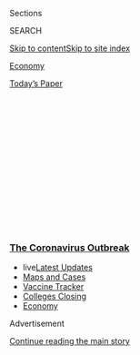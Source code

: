 <div id="app">

<div>

<div>

<div>

<div class="NYTAppHideMasthead css-1q2w90k e1suatyy0">

<div class="section css-ui9rw0 e1suatyy2">

<div class="css-eph4ug er09x8g0">

<div class="css-6n7j50">

</div>

<span class="css-1dv1kvn">Sections</span>

<div class="css-10488qs">

<span class="css-1dv1kvn">SEARCH</span>

</div>

[Skip to content](#site-content)[Skip to site
index](#site-index)

</div>

<div id="masthead-section-label" class="css-1wr3we4 eaxe0e00">

[Economy](https://www.nytimes3xbfgragh.onion/section/business/economy)

</div>

<div class="css-10698na e1huz5gh0">

</div>

</div>

<div id="masthead-bar-one" class="section hasLinks css-15hmgas e1csuq9d3">

<div class="css-uqyvli e1csuq9d0">

</div>

<div class="css-1uqjmks e1csuq9d1">

</div>

<div class="css-9e9ivx">

[](https://myaccount.nytimes3xbfgragh.onion/auth/login?response_type=cookie&client_id=vi)

</div>

<div class="css-1bvtpon e1csuq9d2">

[Today’s
Paper](https://www.nytimes3xbfgragh.onion/section/todayspaper)

</div>

</div>

</div>

</div>

<div data-aria-hidden="false">

<div id="site-content" data-role="main">

<div>

<div class="css-1aor85t" style="opacity:0.000000001;z-index:-1;visibility:hidden">

<div class="css-1hqnpie">

<div class="css-epjblv">

<span class="css-17xtcya">[Economy](/section/business/economy)</span><span class="css-x15j1o">|</span><span class="css-fwqvlz">Federal
Reserve Leaves Rates Near Zero as Economic Recovery
Sputters</span>

</div>

<div class="css-k008qs">

<div class="css-1iwv8en">

<span class="css-18z7m18"></span>

<div>

</div>

</div>

<span class="css-1n6z4y">https://nyti.ms/3hLhjkG</span>

<div class="css-1705lsu">

<div class="css-4xjgmj">

<div class="css-4skfbu" data-role="toolbar" data-aria-label="Social Media Share buttons, Save button, and Comments Panel with current comment count" data-testid="share-tools">

  - 
  - 
  - 
  - 
    
    <div class="css-6n7j50">
    
    </div>

  - 

</div>

</div>

</div>

</div>

</div>

</div>

<div class="css-13pd83m">

<div class="css-l9svim">

### [<span class="css-pa1jbp"><span class="css-1rxm0ex">The Coronavirus</span><span class="css-1rxm0ex"> Outbreak</span></span>](https://www.nytimes3xbfgragh.onion/news-event/coronavirus?name=styln-coronavirus-markets&region=TOP_BANNER&variant=undefined&block=storyline_menu_recirc&action=click&pgtype=Article&impression_id=623e47b0-e3a1-11ea-912a-61b8543016b1)

  - <span class="css-ousu42"><span class="css-12clwdu">live</span>[Latest
    Updates](https://www.nytimes3xbfgragh.onion/2020/08/21/world/covid-19-coronavirus.html?name=styln-coronavirus-markets&region=TOP_BANNER&variant=undefined&block=storyline_menu_recirc&action=click&pgtype=Article&impression_id=623e6ec0-e3a1-11ea-912a-61b8543016b1)</span>
  - <span class="css-ousu42">[Maps and
    Cases](https://www.nytimes3xbfgragh.onion/interactive/2020/us/coronavirus-us-cases.html?name=styln-coronavirus-markets&region=TOP_BANNER&variant=undefined&block=storyline_menu_recirc&action=click&pgtype=Article&impression_id=623e6ec1-e3a1-11ea-912a-61b8543016b1)</span>
  - <span class="css-ousu42">[Vaccine
    Tracker](https://www.nytimes3xbfgragh.onion/interactive/2020/science/coronavirus-vaccine-tracker.html?name=styln-coronavirus-markets&region=TOP_BANNER&variant=undefined&block=storyline_menu_recirc&action=click&pgtype=Article&impression_id=623e6ec2-e3a1-11ea-912a-61b8543016b1)</span>
  - <span class="css-ousu42">[Colleges
    Closing](https://www.nytimes3xbfgragh.onion/2020/08/19/us/colleges-closing-covid.html?name=styln-coronavirus-markets&region=TOP_BANNER&variant=undefined&block=storyline_menu_recirc&action=click&pgtype=Article&impression_id=623e6ec3-e3a1-11ea-912a-61b8543016b1)</span>
  - <span class="css-ousu42">[Economy](https://www.nytimes3xbfgragh.onion/live/2020/08/20/business/stock-market-today-coronavirus?name=styln-coronavirus-markets&region=TOP_BANNER&variant=undefined&block=storyline_menu_recirc&action=click&pgtype=Article&impression_id=623e6ec4-e3a1-11ea-912a-61b8543016b1)</span>

</div>

</div>

<div id="top-wrapper" class="css-1sy8kpn">

<div id="top-slug" class="css-l9onyx">

Advertisement

</div>

[Continue reading the main
story](#after-top)

<div class="ad top-wrapper" style="text-align:center;height:100%;display:block;min-height:250px">

<div id="top" class="place-ad" data-position="top" data-size-key="top">

</div>

</div>

<div id="after-top">

</div>

</div>

<div>

<div id="sponsor-wrapper" class="css-1hyfx7x">

<div id="sponsor-slug" class="css-19vbshk">

Supported by

</div>

[Continue reading the main
story](#after-sponsor)

<div id="sponsor" class="ad sponsor-wrapper" style="text-align:center;height:100%;display:block">

</div>

<div id="after-sponsor">

</div>

</div>

<div class="css-186x18t">

</div>

<div class="css-1vkm6nb ehdk2mb0">

# Federal Reserve Leaves Rates Near Zero as Economic Recovery Sputters

</div>

Federal Reserve officials made clear that they will work to bolster the
economy as the pandemic hurts business activity and the job market.

<div class="css-79elbk" data-testid="photoviewer-wrapper">

<div class="css-z3e15g" data-testid="photoviewer-wrapper-hidden">

</div>

<div class="css-1a48zt4 ehw59r15" data-testid="photoviewer-children">

![<span class="css-16f3y1r e13ogyst0" data-aria-hidden="true">The
comments on Wednesday from Jerome H. Powell, the Fed chair, underlined
both the peril ahead for American workers and the reality that interest
rates are likely to be very low for a long
time.</span><span class="css-cnj6d5 e1z0qqy90" itemprop="copyrightHolder"><span class="css-1ly73wi e1tej78p0">Credit...</span><span><span>Ting
Shen for The New York
Times</span></span></span>](https://static01.graylady3jvrrxbe.onion/images/2020/07/29/business/29DC-Fed-01/merlin_171588552_71b5518c-f3c6-4426-9279-319d6a501b3f-articleLarge.jpg?quality=75&auto=webp&disable=upscale)

</div>

</div>

<div class="css-18e8msd">

<div class="css-vp77d3 epjyd6m0">

<div class="css-hus3qt ey68jwv0" data-aria-hidden="true">

[![Jeanna
Smialek](https://static01.graylady3jvrrxbe.onion/images/2020/07/03/reader-center/author-jeanna-smialek/author-jeanna-smialek-thumbLarge.png
"Jeanna Smialek")](https://www.nytimes3xbfgragh.onion/by/jeanna-smialek)

</div>

<div class="css-1baulvz">

By [<span class="css-1baulvz last-byline" itemprop="name">Jeanna
Smialek</span>](https://www.nytimes3xbfgragh.onion/by/jeanna-smialek)

</div>

</div>

  - 
    
    <div class="css-ld3wwf e16638kd2">
    
    July 29,
    2020
    
    </div>

  - 
    
    <div class="css-4xjgmj">
    
    <div class="css-d8bdto" data-role="toolbar" data-aria-label="Social Media Share buttons, Save button, and Comments Panel with current comment count" data-testid="share-tools">
    
      - 
      - 
      - 
      - 
        
        <div class="css-6n7j50">
        
        </div>
    
      - 
    
    </div>
    
    </div>

</div>

</div>

<div class="section meteredContent css-1r7ky0e" name="articleBody" itemprop="articleBody">

<div class="css-1fanzo5 StoryBodyCompanionColumn">

<div class="css-53u6y8">

WASHINGTON — The Federal Reserve left interest rates near zero on
Wednesday and Jerome H. Powell, the Fed chair, predicted a long road
ahead as a recent spike in virus cases saps momentum from the nascent
economic recovery.

“The path forward for the economy is extraordinarily uncertain and will
depend in large part on our success in keeping the virus in check,” Mr.
Powell said at a news conference following the Fed’s two-day meeting,
noting that infections have surged since late June and the “pace of
recovery looks like it has slowed.”

Mr. Powell said policymakers needed more data before drawing firm
conclusions about the scope of the pullback, but he noted that debit and
credit card spending were slowing and labor market indicators suggested
that recent job gains might be weakening. More than [14
million](https://fred.stlouisfed.org/series/PAYEMS#:~:text=Notes%3A,and%20the%20unincorporated%20self%2Demployed.)
people who held jobs in February are no longer employed, Mr. Powell
said, warning that it will take a while for workers in certain
industries, like restaurants, hotels and travel, to find new jobs.

“There’s probably going to be a long tail where a large number of people
are struggling to get back to work,” he said, adding that the Fed was
“not even thinking about thinking about thinking about” raising rates.

</div>

</div>

<div class="css-1fanzo5 StoryBodyCompanionColumn">

<div class="css-53u6y8">

The labor market rebound “is going to take a while,” he said, and “we’re
going to be there for all of that.”

While the Fed took no major actions on Wednesday, Mr. Powell’s comments
underlined both the peril ahead for American workers and the reality
that interest rates are likely to be very low — making money cheap to
borrow — for an extended period of time. Stock prices climbed following
his remarks as investors took heart in the Fed’s patient stance.

Ahead of Mr. Powell’s comments, the central bank reiterated in its
[post-meeting
statement](https://www.federalreserve.gov/newsevents/pressreleases/monetary20200729a.htm)
that the Fed would keep low rates in place “until it is confident that
the economy has weathered recent
events.”

<div id="NYT_MAIN_CONTENT_1_REGION" class="css-9tf9ac">

<div>

<div id="styln-covid-updates-markets" class="section interactive-content interactive-size-medium css-1ftcdic">

<div class="css-17ih8de interactive-body">

<div id="styln-briefing-block">

<div class="briefing-block-header-section">

# [Latest Updates: The Coronavirus Outbreak and the Economy](https://www.nytimes3xbfgragh.onion/live/2020/08/20/business/stock-market-today-coronavirus?action=click&pgtype=Article&state=default&region=MAIN_CONTENT_1&context=storylines_live_updates)

</div>

<div class="briefing-block-lb-items">

<div class="briefing-block-update-time">

[21h
ago](https://www.nytimes3xbfgragh.onion/live/2020/08/20/business/stock-market-today-coronavirus?action=click&pgtype=Article&state=default&region=MAIN_CONTENT_1&context=storylines_live_updates#american-airlines-to-stop-flights-to-15-cities-after-government-aid-ends)

</div>

<div>

[American Airlines to stop flights to 15 cities after government aid
ends.](https://www.nytimes3xbfgragh.onion/live/2020/08/20/business/stock-market-today-coronavirus?action=click&pgtype=Article&state=default&region=MAIN_CONTENT_1&context=storylines_live_updates#american-airlines-to-stop-flights-to-15-cities-after-government-aid-ends)

</div>

<div class="briefing-block-update-time">

[22h
ago](https://www.nytimes3xbfgragh.onion/live/2020/08/20/business/stock-market-today-coronavirus?action=click&pgtype=Article&state=default&region=MAIN_CONTENT_1&context=storylines_live_updates#without-school-plays-and-assemblies-a-technicians-livelihood-withers)

</div>

<div>

[Without school plays and assemblies, a technician’s livelihood
withers.](https://www.nytimes3xbfgragh.onion/live/2020/08/20/business/stock-market-today-coronavirus?action=click&pgtype=Article&state=default&region=MAIN_CONTENT_1&context=storylines_live_updates#without-school-plays-and-assemblies-a-technicians-livelihood-withers)

</div>

<div class="briefing-block-update-time">

[22h
ago](https://www.nytimes3xbfgragh.onion/live/2020/08/20/business/stock-market-today-coronavirus?action=click&pgtype=Article&state=default&region=MAIN_CONTENT_1&context=storylines_live_updates#finding-a-job-after-a-long-search-but-settling-for-less-pay)

</div>

<div>

[Finding a job after a long search, but settling for less
pay.](https://www.nytimes3xbfgragh.onion/live/2020/08/20/business/stock-market-today-coronavirus?action=click&pgtype=Article&state=default&region=MAIN_CONTENT_1&context=storylines_live_updates#finding-a-job-after-a-long-search-but-settling-for-less-pay)

</div>

</div>

<div class="briefing-block-footer">

<div class="briefing-block-footer-meta">

[See more
updates](https://www.nytimes3xbfgragh.onion/live/2020/08/20/business/stock-market-today-coronavirus?action=click&pgtype=Article&state=default&region=MAIN_CONTENT_1&context=storylines_live_updates)

</div>

<div class="briefing-block-briefinglinks">

<span>More live coverage:</span>
[Global](https://www.nytimes3xbfgragh.onion/2020/08/21/world/covid-19-coronavirus.html?action=click&pgtype=Article&state=default&region=MAIN_CONTENT_1&context=storylines_live_updates)

</div>

</div>

</div>

</div>

</div>

</div>

</div>

The Fed’s announcement [came as another round of tense negotiations
continued in
Congress](https://www.nytimes3xbfgragh.onion/2020/07/28/business/us-lawmakers-deliberate-over-another-aid-package.html)
over providing more support to workers and businesses still struggling
amid the pandemic, including whether to extend an extra $600 per week in
unemployment benefits that is set to expire this week.

Mr. Powell said the support lawmakers had already provided had been
critical for workers and businesses and, in turn, the economy. While he
did not weigh in on how high unemployment insurance benefits should be
set, he said it would be important to help the large number of workers
who were likely to be displaced even if the economy reopened
successfully.

</div>

</div>

<div class="css-1fanzo5 StoryBodyCompanionColumn">

<div class="css-53u6y8">

“There won’t be enough jobs for them — those people will need support,”
he said, noting that government policy so far has “kept people in their
homes, it’s kept businesses in business.”

Mr. Powell said both Congress and the central bank would need to do more
in the months ahead.

Since March, the Fed has put in place a series of measures to help
cushion the economic fallout as businesses close or reduce capacity and
as shoppers stay home from malls and movie theaters to control the
spread of the coronavirus. The central bank has rolled out nine
emergency lending programs, which are meant to keep credit flowing to
businesses and state and local governments, and is purchasing
government-backed bonds to keep markets functioning normally. It has
slashed interest rates to rock bottom to entice borrowing and spending.

On Tuesday, [officials
announced](https://www.nytimes3xbfgragh.onion/2020/07/28/business/economy/coronavirus-federal-reserve-policy.html)
that they would extend their emergency lending programs through the end
of the year. Seven of the programs were initially set to expire around
the end of September, but could still be needed past that as coronavirus
cases have continued to rise.

The Fed said on Wednesday that it would also extend its programs meant
to keep dollar funding readily available to foreign central banks
through March.

Mr. Powell said it was important that the facilities stay in place
“until we’re very confident that the turmoil from the pandemic and the
economic fallout are behind us.”

That could take time. The unemployment rate, while falling, remains
historically high at 11.1 percent. Initial jobless claims [ticked up
last
week](https://www.nytimes3xbfgragh.onion/2020/07/23/business/economy/unemployment-economy-coronavirus.html)
after months of gradual improvement, stoking concerns that the economy
might be backsliding. Data
[suggest](https://www.washingtonpost.com/business/2020/07/23/permanent-business-closures-yelp/)
that many
[businesses](https://www.nytimes3xbfgragh.onion/2020/07/13/business/small-businesses-coronavirus.html)
are beginning to close permanently.

The job losses are hitting disadvantaged communities particularly hard.
The Fed’s own surveys have shown that poorer people were [more likely to
lose
jobs](https://www.nytimes3xbfgragh.onion/2020/05/14/business/economy/coronavirus-jobless-unemployment.html),
and those with less education often did not have the option to work from
home. The jobless rate for Black workers has skyrocketed to more than
[15 percent](https://www.bls.gov/news.release/empsit.t02.htm), and the
unemployment rate for Black men continued to tick up in June even as the
rate for other racial and gender groups began to fall.

</div>

</div>

<div class="css-1fanzo5 StoryBodyCompanionColumn">

<div class="css-53u6y8">

Mr. Powell acknowledged the unequal brunt of the pandemic on Wednesday,
and said that what the Fed can do is focus on fostering a strong labor
market.

“What we’re trying to do is create an environment, in the financial
markets and in the economy, where those people have the best chance they
can have to go back to work to their old job or to a new job,” Mr.
Powell said.

While Fed officials’ June economic projections suggested that they
expected
[unemployment](https://www.federalreserve.gov/monetarypolicy/files/fomcprojtabl20200610.pdf)
to fall below 10 percent by the end of the year, based on the central
forecast, policymakers made it clear that conditions were extremely
uncertain. The recent surge in infections could temper the more
optimistic takes.

The central bank’s policies do seem to be offering support, at least
around the edges. House buying has ticked up, fueled by cheap mortgage
rates, and the [U.S. homeownership
rate](https://www.bloomberg.com/news/articles/2020-07-28/homeownership-rate-in-the-u-s-soars-to-highest-level-since-2008?sref=oZtxD6sa)
is now at levels last seen before the 2008 financial crisis.

Key credit markets have calmed down after a disorderly March and April,
as has the market for U.S. government debt.

While investors expect the Fed to eventually make a more concrete
commitment to maintaining low rates for months or years — by pegging
them to the unemployment or inflation rate, or by pledging to keep rates
low until a calendar date — Mr. Powell said on Wednesday that
conversations about such approaches would continue at future meetings.

He also said the Federal Open Market Committee’s longer-run framework
review, which could guide the central bank’s strategies, would be
completed in the near future. Some economists took that news to mean
that more action is coming at the Fed’s
[Sept. 15-16](https://www.federalreserve.gov/monetarypolicy/fomccalendars.htm)
meeting.

“The July F.O.M.C. meeting was expected to be a placeholder event until
more important decisions are made at the next meeting in September,”
Michael Feroli, the chief U.S. economist at J.P. Morgan, said in a note.
“The committee met those expectations.”

</div>

</div>

</div>

<div>

</div>

<div>

</div>

<div>

</div>

<div>

<div id="bottom-wrapper" class="css-1ede5it">

<div id="bottom-slug" class="css-l9onyx">

Advertisement

</div>

[Continue reading the main
story](#after-bottom)

<div id="bottom" class="ad bottom-wrapper" style="text-align:center;height:100%;display:block;min-height:90px">

</div>

<div id="after-bottom">

</div>

</div>

</div>

</div>

</div>

## Site Index

<div>

</div>

## Site Information Navigation

  - [© <span>2020</span> <span>The New York Times
    Company</span>](https://help.nytimes3xbfgragh.onion/hc/en-us/articles/115014792127-Copyright-notice)

<!-- end list -->

  - [NYTCo](https://www.nytco.com/)
  - [Contact
    Us](https://help.nytimes3xbfgragh.onion/hc/en-us/articles/115015385887-Contact-Us)
  - [Work with us](https://www.nytco.com/careers/)
  - [Advertise](https://nytmediakit.com/)
  - [T Brand Studio](http://www.tbrandstudio.com/)
  - [Your Ad
    Choices](https://www.nytimes3xbfgragh.onion/privacy/cookie-policy#how-do-i-manage-trackers)
  - [Privacy](https://www.nytimes3xbfgragh.onion/privacy)
  - [Terms of
    Service](https://help.nytimes3xbfgragh.onion/hc/en-us/articles/115014893428-Terms-of-service)
  - [Terms of
    Sale](https://help.nytimes3xbfgragh.onion/hc/en-us/articles/115014893968-Terms-of-sale)
  - [Site
    Map](https://spiderbites.nytimes3xbfgragh.onion)
  - [Help](https://help.nytimes3xbfgragh.onion/hc/en-us)
  - [Subscriptions](https://www.nytimes3xbfgragh.onion/subscription?campaignId=37WXW)

</div>

</div>

</div>

</div>
